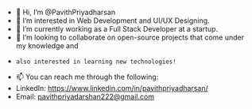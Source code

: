 - 👋 Hi, I’m @PavithPriyadharsan
- 👀 I’m interested in Web Development and UI/UX Designing.
- 🌱 I’m currently working as a Full Stack Developer at a startup.
- 💞️ I’m looking to collaborate on open-source projects that come under my knowledge and
-     also interested in learning new technologies!
- 📫 You can reach me through the following:
-  LinkedIn: https://www.linkedin.com/in/pavithpriyadharsan/
-  Email: pavithpriyadarshan222@gmail.com

<!---
PavithPriyadharsan/PavithPriyadharsan is a ✨ special ✨ repository because its `README.md` (this file) appears on your GitHub profile.
You can click the Preview link to take a look at your changes.
--->
